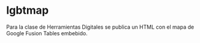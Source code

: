 # lgbtmap
Para la clase de Herramientas Digitales se publica un HTML con el mapa de Google Fusion Tables embebido.
